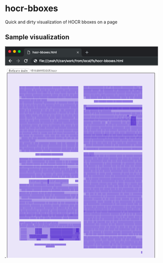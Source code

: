 # hocr-bboxes
Quick and dirty visualization of HOCR bboxes on a page

## Sample visualization

![Bounding boxes on a page](sample-bboxes-visualization.png)
